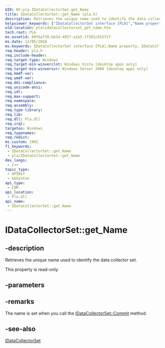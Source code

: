 ```yaml
---
UID: NF:pla.IDataCollectorSet.get_Name
title: IDataCollectorSet::get_Name (pla.h)
description: Retrieves the unique name used to identify the data collector set.
helpviewer_keywords: ["IDataCollectorSet interface [PLA]","Name property","IDataCollectorSet.Name","IDataCollectorSet.get_Name","IDataCollectorSet::Name","IDataCollectorSet::get_Name","Name property [PLA]","Name property [PLA]","IDataCollectorSet interface","base.idatacollectorset_get_name","get_Name","pla.idatacollectorset_get_name","pla/IDataCollectorSet::Name","pla/IDataCollectorSet::get_Name"]
old-location: pla\idatacollectorset_get_name.htm
tech.root: PLA
ms.assetid: 69f6af39-b614-4957-a1e5-1f381c915f17
ms.date: 12/05/2018
ms.keywords: IDataCollectorSet interface [PLA],Name property, IDataCollectorSet.Name, IDataCollectorSet.get_Name, IDataCollectorSet::Name, IDataCollectorSet::get_Name, Name property [PLA], Name property [PLA],IDataCollectorSet interface, base.idatacollectorset_get_name, get_Name, pla.idatacollectorset_get_name, pla/IDataCollectorSet::Name, pla/IDataCollectorSet::get_Name
req.header: pla.h
req.include-header: 
req.target-type: Windows
req.target-min-winverclnt: Windows Vista [desktop apps only]
req.target-min-winversvr: Windows Server 2008 [desktop apps only]
req.kmdf-ver: 
req.umdf-ver: 
req.ddi-compliance: 
req.unicode-ansi: 
req.idl: 
req.max-support: 
req.namespace: 
req.assembly: 
req.type-library: 
req.lib: 
req.dll: Pla.dll
req.irql: 
targetos: Windows
req.typenames: 
req.redist: 
ms.custom: 19H1
f1_keywords:
 - IDataCollectorSet::get_Name
 - pla/IDataCollectorSet::get_Name
dev_langs:
 - c++
topic_type:
 - APIRef
 - kbSyntax
api_type:
 - COM
api_location:
 - Pla.dll
api_name:
 - IDataCollectorSet::get_Name
---
```


# IDataCollectorSet::get_Name


## -description

Retrieves the unique name used to identify the data collector set.

This property is read-only.

## -parameters

## -remarks

The name is set when you call the <a href="/previous-versions/windows/desktop/api/pla/nf-pla-idatacollectorset-commit">IDataCollectorSet::Commit</a> method.

## -see-also

<a href="/previous-versions/windows/desktop/api/pla/nn-pla-idatacollectorset">IDataCollectorSet</a>

